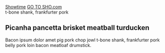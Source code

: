 <div class="order-home-container">
<nav class="order-masthead" data-context="global navigation">
<a class="order-masthead__logo" href="/" data-track data-label="home">Showtime</a>
<a class="order-masthead__sho-link" href="/" data-track data-label="go to sho.com">GO TO SHO.com</a>
</nav>
<div class="asymmetrical-hero-container">
<section class="hero hero--no-accent ">
<a class="hero__image lazyload" data-bgset="https://www.sho.com/site/image-bin/images/408_8_0/408_8_0_prm-keyart2_568x426.jpg [--small] |  https://www.sho.com/site/image-bin/images/408_8_0/408_8_0_prm-keyart2_1024x640.jpg">
</a>
<div class="hero__inner">
<div class="hero__body">
<div class="hero__top-line">t-bone shank, frankfurter pork</div>
<h1 class="hero__headline">
Picanha pancetta brisket meatball turducken
</h1>
<p class="hero__copy" style="height:900px">Bacon ipsum dolor amet pig pork chop jowl t-bone shank, frankfurter pork belly pork loin bacon meatloaf drumstick. 
</p>
</div>
</div>
<section class="order-tray order-tray--chameleon order-tray--redux js-order-tray-redux"></section>
</section>
</div>
</div>


<style type="text/css">
  .site-sidebar,
  .site-sidebar-toggle {
    display: none;
  }

  .order-home-container {
    width: 100%;
    overflow: hidden;
  }

  .site-main {
    padding: 0;
  }

  .site-content {
    max-width: none;
  }
</style>

<script type="text/javascript">
window.order_tray_data = window.order_tray_data || {}
window.order_tray_data.providers = [{
    "id" : "114",
    "name" : "Showtime Direct",
    "headline": "Sign up online and start streaming on all your favorite devices",
    "description" : "Get instant, commercial-free access to SHOWTIME. Try free for 7 days, then only $10.99/month. No cable needed. Cancel anytime.",
    "providerLeadUrl" : "https://www.showtime.com/#signup?i_cid=int-default-7689",
    "providerLeadText" : "Start your free trial",
    "freeTrial" : "7-DAY FREE TRIAL*",
    "priceCallout" : "$10.99<em>per month</em><br /><b>after free trial<b>",
    "priceBlurbHeadline" : "Get full access to SHOWTIME whenever you want –<br />all commercial-free",
    "priceBlurb" : "Stream award-winning series like Homeland, Billions, Ray Donovan, Shameless and The Affair the moment they air. You&#39;ll also be able to watch exclusive movies, documentaries, sports, comedy specials and much more. PLUS, you can download full episodes and movies to your favorite mobile devices to watch offline later. Whether you watch live, on demand, or offline, you never have to miss a single thing.",
    "devicesBlurbHeadline" : "Watch anywhere",
    "devicesBlurb" : "Download the SHOWTIME app to any supported device and stream at NO ADDITIONAL COST.",
    "hasDevicesList" : "true",
    "hasDeviceIcons" : "false",
    "pageTitle" : "Subscribe to SHOWTIME online and start streaming on all your favorite devices",
    "pageHeadline" : "START WATCHING SHOWTIME.",
    "pageSubCopy" : "",
    "pageDescription" : "Get instant, commercial-free access to SHOWTIME. For a limited time, try free for 7 days, then only $10.99/month. No cable needed. Cancel anytime.",
},{
    "id" : "100",
    "name" : "Amazon Prime",
    "headline": "Prime members can subscribe to SHOWTIME with Prime Video Channels",
    "description" : "Prime membership is needed to get SHOWTIME. Go to the Channels category on Prime Video on your favorite device and add SHOWTIME with Prime Video Channels. You can also sign up on Amazon.com.",
    "providerLeadUrl" : "https://www.amazon.com/gp/video/offers/signup/ref=DVM_PTM_AMG_US_AC_C_ACQ_SHOMLPlink2?benefitID=showtimeSub&quot;",
    "providerLeadText" : "Go to Amazon",
    "freeTrial" : "7-Day Free Trial*",
    "priceCallout" : "$8.99<em>per month</em><br /><b>add on with<br /> Prime membership</b>",
    "priceBlurbHeadline" : "Get full access to SHOWTIME whenever you want –<br />all commercial-free</h4>",
    "priceBlurb" : "Stream award-winning series like Homeland, Billions, Ray Donovan, Shameless and The Affair the moment they air. You&#39;ll also be able to watch exclusive movies, documentaries, sports, comedy specials and much more. PLUS, you can download full episodes and movies to your favorite mobile devices to watch offline later. Whether you watch live, on demand, or offline, you never have to miss a single thing.",
    "devicesBlurbHeadline" : "Watch on your favorite device",
    "devicesBlurb" : "Once you sign up, you can stream SHOWTIME through Prime Video on your TV, tablet, phone and computer.",
    "hasDevicesList" : "false",
    "hasDeviceIcons" : "false",
    "pageTitle" : "Prime members can subscribe to SHOWTIME directly on Prime Video with Prime Video Channels",
    "pageHeadline" : "START WATCHING SHOWTIME.",
    "pageSubCopy" : "",
    "pageDescription" : "Prime is needed to get SHOWTIME. Go to Prime Video on your favorite device and add SHOWTIME with Prime Video Channels. Find it under the Channels category. You can also sign up on the Amazon website.",
},{
    "id" : "98",
    "name" : "Amazon Fire",
    "headline": "Download the SHOWTIME app on your Amazon Fire devices",
    "description" : "Go to the Amazon App Store. Download the SHOWTIME app to your Amazon Fire TV or Fire Tablet. Open the app to sign-up and START YOUR FREE TRIAL instantly.",
    "providerLeadUrl" : "https://control.kochava.com/v1/cpi/click?i_cid=int-default-1888&amp;campaign_id=koshowtime-amazon-prod55ca2912d7a464b0ff16f7321e&amp;network_id=2708&amp;device_id=device_id&amp;site_id=1",
    "providerLeadText" : "Download the Showtime App",
    "freeTrial" : "7-Day Free Trial*",
    "priceCallout" : "$10.99<em>per month</em><br /><b>after free trial</b>",
    "priceBlurbHeadline" : "Get full access to SHOWTIME whenever you want –<br />all commercial-free",
    "priceBlurb" : "Stream award-winning series like Homeland, Billions, Ray Donovan, Shameless and The Affair the moment they air. You&#39;ll also be able to watch exclusive movies, documentaries, sports, comedy specials and much more. PLUS, you can download full episodes and movies to your favorite mobile devices to watch offline later. Whether you watch live, on demand, or offline, you never have to miss a single thing.",
    "devicesBlurbHeadline" : "Watch seamlessly on all your favorite devices no matter where you subscribe",
    "devicesBlurb" : "Choose how you want to watch! Once you sign up through the SHOWTIME app on your Amazon Fire TV or Fire Tablet you can download the app on other connected TVs, tablets and mobile devices – or go to Showtime.com on your computer – and stream SHOWTIME at NO ADDITIONAL COST.",
    "hasDevicesList" : "true",
    "hasDeviceIcons" : "true",
    "pageTitle" : "Download the SHOWTIME app on your Amazon Fire devices",
    "pageHeadline" : "START WATCHING SHOWTIME.",
    "pageSubCopy" : "",
    "pageDescription" : "Go to the Amazon App Store. Download the SHOWTIME app to your Amazon Fire TV or Fire Tablet. Open the app to sign-up and START YOUR FREE TRIAL instantly.",
},{
    "id" : "99",
    "name" : "Android",
    "headline": "Subscribe to SHOWTIME directly on your Android devices",
    "description" : "Go to the Google Play Store on your Android TV™, Android phone or tablet. Download the SHOWTIME app to your Android device. Open the app to sign-up and start watching instantly.",
    "providerLeadUrl" : "https://control.kochava.com/v1/cpi/click?i_cid=int-default-1782&amp;campaign_id=koshowtime-android-prod5578ae1e68354c614740c09564&amp;network_id=2708&amp;device_id=device_id&amp;site_id=1&amp;append_app_conv_trk_params=1",
    "providerLeadText" : "Download the Showtime App",
    "freeTrial" : "7-Day Free Trial*",
    "priceCallout" : "$10.99<em>per month</em><br /><b>after free trial<b>",
    "priceBlurbHeadline" : "Get full access to SHOWTIME whenever you want –<br />all commercial-free",
    "priceBlurb" : "Stream award-winning series like Homeland, Billions, Ray Donovan, Shameless and The Affair the moment they air. You&#39;ll also be able to watch exclusive movies, documentaries, sports, comedy specials and much more. PLUS, you can download full episodes and movies to your favorite mobile devices to watch offline later. Whether you watch live, on demand, or offline, you never have to miss a single thing.",
    "devicesBlurbHeadline" : "Watch seamlessly on all your favorite devices no matter where you subscribe",
    "devicesBlurb" : "Choose how you want to watch! Once you sign up through the SHOWTIME app on your preferred Apple device you can download the app on other connected TVs, tablets and mobile devices – or go to Showtime.com on your computer – and stream SHOWTIME at NO ADDITIONAL COST.",
    "hasDevicesList" : "true",
    "hasDeviceIcons" : "true",
    "pageTitle" : "Subscribe to SHOWTIME directly on your Android devices",
    "pageHeadline" : "START WATCHING SHOWTIME.",
    "pageSubCopy" : "",
    "pageDescription" : "Go to the Google Play Store on your Android TV™, Android phone or tablet. Download the SHOWTIME app to your Android device. Open the app to sign-up and start watching instantly.",
},{

    "id" : "92",
    "name" : "Apple",
    "headline": "Subscribe to SHOWTIME directly on your Apple® devices",
    "description" : "Go to the Apple App Store on your Apple TV®, iPad®, iPhone® or iPod Touch®. Download the SHOWTIME app to your Apple device. Open the app to sign-up and START YOUR FREE TRIAL instantly",
    "providerLeadUrl" : "https://control.kochava.com/v1/cpi/click?i_cid=int-default-1086&amp;campaign_id=koshowtime-ios-prod55662ea432fa055f5c543076e8&amp;network_id=2708&amp;device_id=device_id&amp;site_id=1",
    "providerLeadText" : "Download the Showtime App",
    "freeTrial" : "7-DAY FREE TRIAL*",
    "priceCallout" : "$10.99<em>per month</em><br /><b>after free trial</b>",
    "priceBlurbHeadline" : "Get full access to SHOWTIME whenever you want –<br />all commercial-free",
    "priceBlurb" : "Stream award-winning series like Homeland, Billions, Ray Donovan, Shameless and The Affair the moment they air. You&#39;ll also be able to watch exclusive movies, documentaries, sports, comedy specials and much more. PLUS, you can download full episodes and movies to your favorite mobile devices to watch offline later. Whether you watch live, on demand, or offline, you never have to miss a single thing",
    "devicesBlurbHeadline" : "Watch seamlessly on all your favorite devices no matter where you subscribe",
    "devicesBlurb" : "Choose how you want to watch! Once you sign up through the SHOWTIME app on your preferred Apple device you can download the app on other connected TVs, tablets and mobile devices – or go to Showtime.com on your computer – and stream SHOWTIME at NO ADDITIONAL COST.",
    "hasDevicesList" : "true",
    "hasDeviceIcons" : "true",
    "pageTitle" : "Subscribe to SHOWTIME directly on your Apple® devices",
    "pageHeadline" : "START WATCHING SHOWTIME.",
    "pageSubCopy" : "",
    "pageDescription" : "Go to the Apple App Store on your Apple TV®, iPad®, iPhone® or iPod Touch®. Download the SHOWTIME app to your Apple device. Open the app to sign-up and START YOUR FREE TRIAL instantly.",
  },{    
    "id" : "95",
    "name" : "Hulu",
    "headline": "Add SHOWTIME to your Hulu subscription",
    "description" : "Get SHOWTIME as a Premium Add-on with your Hulu subscription. New Hulu subscribers can add SHOWTIME when you sign-up online or through the Hulu app on select devices. Current Hulu subscribers can add SHOWTIME through your account settings by selecting &quot;Manage Premium Add-ons&quot; on select devices. Click <a href=&quot;https://help.hulu.com/articles/53536334#lrmanage&quot;>here</a> to learn how to add SHOWTIME to your Hulu subscription.",
    "providerLeadUrl" : "http://hulu.com/start/showtime?cmp=8062&amp;utm_campaign=Evergreen+Leads+Tracking&amp;utm_source=SHO.com&amp;utm_medium=AFF",
    "providerLeadText" : "Go to Hulu",
    "freeTrial" : "7-Day Showtime free trial for hulu subscribers*",
    "priceCallout" : "$8.99<em>per month</em><br /><b>add on with<br /> Hulu subscription</b>",
    "priceBlurbHeadline" : "Get full access to SHOWTIME whenever you want –<br />all commercial-free",
    "priceBlurb" : "Stream award-winning series like Homeland, Billions, Ray Donovan, Shameless and The Affair the moment they air. You&#39;ll also be able to watch exclusive movies, documentaries, sports, comedy specials and much more. PLUS, you can download full episodes and movies to your favorite mobile devices to watch offline later. Whether you watch live, on demand, or offline, you never have to miss a single thing.",
    "devicesBlurbHeadline" : "Watch on your favorite device",
    "devicesBlurb" : "Once you sign up, you can stream SHOWTIME through Hulu on your TV, tablet, phone and computer.",
    "hasDevicesList" : "true",
    "hasDeviceIcons" : "false",
    "pageTitle" : "Add SHOWTIME to your Hulu subscription",
    "pageHeadline" : "START WATCHING SHOWTIME ON HULU.",
    "pageSubCopy" : "",
    "pageDescription" : "Get SHOWTIME as a Premium Add-on with your Hulu subscription. New Hulu subscribers can add SHOWTIME when you sign-up online or through the Hulu app on select devices. Current Hulu subscribers can add SHOWTIME on their desktop by selecting “My Account” at the top of the homepage.",
},{
    "id" : "93",
    "name" : "Roku",
    "headline": "Subscribe to SHOWTIME directly on your Roku devices",
    "description" : "Open the SHOWTIME app on your Roku to sign-up and START YOUR FREE TRIAL instantly (in most cases the SHOWTIME app is pre-loaded to your Roku device, if you don&#39;t see it you will need to manually install the app).",
    "providerLeadUrl" : "https://channelstore.roku.com/details/8838/showtime",
    "providerLeadText" : "Add Showtime on Roku",
    "freeTrial" : "7-DAY FREE TRIAL*",
    "priceCallout" : "$10.99<em>per month</em><br /><b>after free trial</b>",
    "priceBlurbHeadline" : "Get full access to SHOWTIME whenever you want –<br />all commercial-free",
    "priceBlurb" : "Stream award-winning series like Homeland, Billions, Ray Donovan, Shameless and The Affair the moment they air. You&#39;ll also be able to watch exclusive movies, documentaries, sports, comedy specials and much more. PLUS, you can download full episodes and movies to your favorite mobile devices to watch offline later. Whether you watch live, on demand, or offline, you never have to miss a single thing.",
    "devicesBlurbHeadline" : "Watch seamlessly on all your favorite devices no matter where you subscribe",
    "devicesBlurb" : "Choose how you want to watch! Once you sign up through the SHOWTIME app on your Roku you can download the app on other connected TVs, tablets and mobile devices – or go to Showtime.com on your computer – and stream SHOWTIME at NO ADDITIONAL COST.",
    "hasDevicesList" : "true",
    "hasDeviceIcons" : "false",
    "pageTitle" : "Subscribe to SHOWTIME directly on your Roku devices",
    "pageHeadline" : "START WATCHING SHOWTIME ON ROKU.",
    "pageSubCopy" : "",
    "pageDescription" : "Open the SHOWTIME app on your Roku to sign-up and START YOUR FREE TRIAL instantly (in most cases the SHOWTIME app is pre-loaded to your Roku device, if you don&#39;t see it you will need to manually install the app).",
},{
    "id" : "126",
    "name" : "TV Provider",
    "headline": "Add SHOWTIME to your pay TV subscription",
    "description" : "description",
    "providerLeadUrl" : "",
    "providerLeadText" : "",
    "freeTrial" : "Prices Vary",
    "priceCallout" : "",
    "priceBlurbHeadline" : "",
    "priceBlurb" : "",
    "devicesBlurbHeadline" : "",
    "devicesBlurb" : "",
    "hasDevicesList" : "false",
    "hasDeviceIcons" : "false",
    "pageTitle" : "Add SHOWTIME to your pay TV subscription",
    "pageHeadline" : "START WATCHING SHOWTIME.",
    "pageSubCopy" : "",
    "pageDescription" : "Get connected with your TV provider: Call 1-800-SHOWTIME. Your SHOWTIME subscription includes access to SHOWTIME ON DEMAND and SHOWTIME ANYTIME at no additional cost – watch wherever and whenever on your TV, tablet, phone or computer at ShowtimeAnytime.com. PLUS, you can download full episodes and movies to your favorite mobile devices with the Showtime Anytime app to watch offline later.",
},{
    "id" : "128",
    "name" : "Additional Providers",
    "headline": "Get SHOWTIME through a variety of providers",
    "description" : "description",
    "providerLeadUrl" : "",
    "providerLeadText" : "",
    "freeTrial" : "Prices Vary",
    "priceCallout" : "",
    "priceBlurbHeadline" : "",
    "priceBlurb" : "",
    "devicesBlurbHeadline" : "",
    "devicesBlurb" : "",
    "hasDevicesList" : "false",
    "hasDeviceIcons" : "false",
    "pageTitle" : "Get SHOWTIME through a variety of providers",
    "pageHeadline" : "START WATCHING SHOWTIME ON YOUR FAVORITE DEVICES",
    "pageSubCopy" : "",
    "pageDescription" : "Order SHOWTIME today for instant access to award-winning Original Series, hit movies, action-packed sports and more.",
},{
    "id" : "118",
    "name" : "DIRECTV Now",
    "headline": "Add SHOWTIME To Your DIRECTV NOW Channel Line-up",
    "description" : "Get SHOWTIME including the full SHOWTIME ON DEMAND® library for $8/mo added to your DIRECTV NOW subscription. Go to your profile user account, then click on &#39;Manage My Plan&#39; to add SHOWTIME. Restrictions apply. See <a href=&quot;https://directvnow.com/thegoodstuff?ref=EDe9DNSTP1000000L&quot;>directvnow.com</a> for details.",
    "providerLeadUrl" : "https://www.directvnow.com/thegoodstuff#premiums-on-deck",
    "providerLeadText" : "Go to DIRECTV NOW",
    "freeTrial" : "7-DAY SHOWTIME FREE TRIAL FOR NEW DIRECTV NOW SUBSCRIBERS*",
    "priceCallout" : "$8<em>per month</em><br /><b>add on with<br /> DIRECTV NOW subscription",
    "priceBlurbHeadline" : "Get full access to SHOWTIME whenever you want –<br />all commercial-free",
    "priceBlurb" : "Stream award-winning series like Homeland, Billions, Ray Donovan, Shameless and The Affair the moment they air. You&#39;ll also be able to watch exclusive movies, documentaries, sports, comedy specials and much more. PLUS, you can download full episodes and movies to your favorite mobile devices to watch offline later. Whether you watch live, on demand, or offline, you never have to miss a single thing.",
    "devicesBlurbHeadline" : "Watch on your favorite device",
    "devicesBlurb" : "Once you sign up, you can stream SHOWTIME through DIRECTV NOW on your TV, tablet, phone and computer.",
    "hasDevicesList" : "true",
    "hasDeviceIcons" : "false",
    "pageTitle" : "Add SHOWTIME To Your DIRECTV NOW Channel Line-up",
    "pageHeadline" : "START WATCHING SHOWTIME.",
    "pageSubCopy" : "",
    "pageDescription" : "Get SHOWTIME including the full SHOWTIME ON DEMAND® library for $8/mo added to your DIRECTV NOW subscription. Go to your profile user account, then click on &#39;Manage My Plan&#39; to add SHOWTIME. Restrictions apply.",
},{
    "id" : "124",
    "name" : "fuboTV",
    "headline": "Add SHOWTIME to your fuboTV subscription",
    "description" : "Watch and record live and on-demand when you add SHOWTIME to your fuboTV subscription. Once you sign up, you can stream SHOWTIME through fuboTV on your connected TV devices, tablet, phone and computer.",
    "providerLeadUrl" : "https://www.fubo.tv/lp/showtime/",
    "providerLeadText" : "Go to fuboTV",
    "freeTrial" : "7-DAY SHOWTIME FREE TRIAL FOR NEW FUBOTV SUBSCRIBERS*",
    "priceCallout" : "$10.99<em>per month</em><br /><b>add-on with fuboTV subscription",
    "priceBlurbHeadline" : "Get full access to SHOWTIME whenever you want –<br />all commercial-free",
    "priceBlurb" : "Stream award-winning series like Homeland, Billions, Ray Donovan, Shameless and The Affair the moment they air. PLUS, you&#39;ll be able to watch exclusive movies, documentaries, sports, comedy specials and much more. Whether you watch LIVE TV or ON DEMAND you never have to miss a single thing.",
    "devicesBlurbHeadline" : "Watch on your favorite device",
    "devicesBlurb" : "Once you sign up, you can stream SHOWTIME through fuboTV on your TV, tablet, phone and computer.",
    "hasDevicesList" : "false",
    "hasDeviceIcons" : "false",
    "pageTitle" : "",
    "pageHeadline" : "",
    "pageSubCopy" : "",
    "pageDescription" : "",
},{
    "id" : "94",
    "name" : "Playstation Vue",
    "headline": "Subscribe to SHOWTIME directly through PlayStation™Vue",
    "description" : "Download the PlayStation™Vue app from the PlayStation®Store on your PS4™ or PS3™ console or on the web. Add SHOWTIME to your Vue channel line-up or as a standalone channel.",
    "providerLeadUrl" : "https://www.playstation.com/en-us/network/vue/showtime/#1",
    "providerLeadText" : "Go to Playstation™Vue",
    "freeTrial" : "7-Day Free Trial*",
    "priceCallout" : "[&quot;$10.99<em>per month</em><br /><b>after free trial</b>&quot;, &quot;$8.99<em>per month</em><br /><b>for PlayStation®Plus members</b>&quot;]",
    "priceBlurbHeadline" : "Get full access to SHOWTIME whenever you want –<br />all commercial-free",
    "priceBlurb" : "Stream award-winning series like Homeland, Billions, Ray Donovan, Shameless and The Affair the moment they air. You&#39;ll also be able to watch exclusive movies, documentaries, sports, comedy specials and much more. PLUS, you can download full episodes and movies to your favorite mobile devices to watch offline later. Whether you watch live, on demand, or offline, you never have to miss a single thing.",
    "devicesBlurbHeadline" : "Watch on your favorite device",
    "devicesBlurb" : "Once you sign up, you can stream SHOWTIME through PlayStation™Vue on your PS4™ or PS3™ or through the PlayStation™Vue app on Android TV, AppleTV, Fire TV, Roku, iOS and Android Tablets, or on iOS and Android phones. You can also log in through the Showtime Anytime app or on your computer at ShowtimeAnytime.com.",
    "hasDevicesList" : "false",
    "hasDeviceIcons" : "false",
    "pageTitle" : "Subscribe to SHOWTIME directly through PlayStation™Vue",
    "pageHeadline" : "START WATCHING SHOWTIME.",
    "pageSubCopy" : "",
    "pageDescription" : "Download the PlayStation™Vue app from the PlayStation®Store on your PS4™ or PS3™ console or on the web. Add SHOWTIME to your Vue channel line-up or as a standalone channel.",
},{
    "id" : "112",
    "name" : "Sling TV",
    "headline": "Add SHOWTIME to your Sling TV subscription",
    "description" : "Get eight SHOWTIME channels for just $10/mo with any Sling TV subscription when you sign up at sling.com/showtime or through the Sling TV app. Restrictions apply.",
    "providerLeadUrl" : "http://www.sling.com/showtime?cvosrc=indirect.affiliate.showtime&amp;utm_medium=indirect&amp;utm_source=online&amp;utm_campaign=showtime&amp;affiliate=showtime",
    "providerLeadText" : "Go to Sling",
    "freeTrial" : "7-DAY SHOWTIME FREE TRIAL FOR NEW SLING SUBSCRIBERS*",
    "priceCallout" : "$10<em>per month</em><br /><b>add on with Sling TV subscription</b>",
    "priceBlurbHeadline" : "Get full access to SHOWTIME whenever you want –<br />all commercial-free",
    "priceBlurb" : "Stream award-winning series like Homeland, Billions, Ray Donovan, Shameless and The Affair the moment they air. You&#39;ll also be able to watch exclusive movies, documentaries, sports, comedy specials and much more. PLUS, you can download full episodes and movies to your favorite mobile devices to watch offline later. Whether you watch live, on demand, or offline, you never have to miss a single thing.",
    "devicesBlurbHeadline" : "Watch on your favorite device",
    "devicesBlurb" : "Once you sign up, you can stream SHOWTIME through Sling on your TV, tablet, phone and computer.",
    "hasDevicesList" : "false",
    "hasDeviceIcons" : "false",
    "pageTitle" : "Add SHOWTIME to your Sling TV subscription",
    "pageHeadline" : "START WATCHING SHOWTIME.",
    "pageSubCopy" : "",
    "pageDescription" : "Get eight SHOWTIME channels for just $10/mo with any Sling TV subscription when you sign up at sling.com/showtime or through the Sling TV app. Restrictions apply.",
},{
    "id" : "130",
    "name" : "Smart TV Providers",
    "headline": "Add SHOWTIME to your Sling TV subscription",
    "description" : "Get eight SHOWTIME channels for just $10/mo with any Sling TV subscription when you sign up at sling.com/showtime or through the Sling TV app. Restrictions apply.",
    "providerLeadUrl" : "http://www.sling.com/showtime?cvosrc=indirect.affiliate.showtime&amp;utm_medium=indirect&amp;utm_source=online&amp;utm_campaign=showtime&amp;affiliate=showtime",
    "providerLeadText" : "Go to Sling",
    "freeTrial" : "7-DAY SHOWTIME FREE TRIAL FOR NEW SLING SUBSCRIBERS*",
    "priceCallout" : "$10<em>per month</em><br /><b>add on with Sling TV subscription</b>",
    "priceBlurbHeadline" : "Get full access to SHOWTIME whenever you want –<br />all commercial-free",
    "priceBlurb" : "Stream award-winning series like Homeland, Billions, Ray Donovan, Shameless and The Affair the moment they air. You&#39;ll also be able to watch exclusive movies, documentaries, sports, comedy specials and much more. PLUS, you can download full episodes and movies to your favorite mobile devices to watch offline later. Whether you watch live, on demand, or offline, you never have to miss a single thing.",
    "devicesBlurbHeadline" : "Watch on your favorite device",
    "devicesBlurb" : "Once you sign up, you can stream SHOWTIME through Sling on your TV, tablet, phone and computer.",
    "hasDevicesList" : "false",
    "hasDeviceIcons" : "false",
    "pageTitle" : "Download the SHOWTIME app on your LG or SAMSUNG® Smart TV",
    "pageHeadline" : "START WATCHING SHOWTIME ON YOUR SMART TV.",
    "pageSubCopy" : "",
    "pageDescription" : "Go to the Apps Store on your supported LG or SAMSUNG® Smart TV. Download and open the SHOWTIME app, then follow the on-screen instructions to sign up and START YOUR FREE TRIAL.",
},{
    "id" : "116",
    "name" : "Xbox One",
    "headline": "Download the SHOWTIME App on your Xbox One",
    "description" : "Go to the Xbox Store on your Xbox One. Download and open the SHOWTIME app, then follow the on-screen instructions to sign up and START YOUR FREE TRIAL.",
    "providerLeadUrl" : "https://www.microsoft.com/store/apps/9n4jg73k8bsj",
    "providerLeadText" : "Go to Xbox",
    "freeTrial" : "7-DAY FREE TRIAL*",
    "priceCallout" : "$10.99<em>per month</em><br /><b>after free trial</b>",
    "priceBlurbHeadline" : "Get full access to SHOWTIME whenever you want –<br />all commercial-free",
    "priceBlurb" : "Stream award-winning series like Homeland, Billions, Ray Donovan, Shameless and The Affair the moment they air. You&#39;ll also be able to watch exclusive movies, documentaries, sports, comedy specials and much more. PLUS, you can download full episodes and movies to your favorite mobile devices to watch offline later. Whether you watch live, on demand, or offline, you never have to miss a single thing.",
    "devicesBlurbHeadline" : "Watch seamlessly on all your favorite devices no matter where you subscribe",
    "devicesBlurb" : "Choose how you want to watch! Once you sign up through the SHOWTIME app on your Xbox One you can download the app on other connected TVs, tablets and mobile devices – or go to Showtime.com on your computer – and stream SHOWTIME at NO ADDITIONAL COST.",
    "hasDevicesList" : "true",
    "hasDeviceIcons" : "false",
    "pageTitle" : "Download the SHOWTIME App on your Xbox One",
    "pageHeadline" : "START WATCHING SHOWTIME ON XBOX ONE.",
    "pageSubCopy" : "",
    "pageDescription" : "Go to the Xbox Store on your Xbox One. Download and open the SHOWTIME app, then follow the on-screen instructions to sign up and START YOUR FREE TRIAL.",
  }]
</script>
